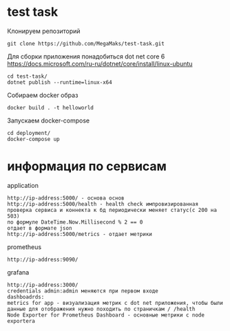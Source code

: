 # test task


Клонируем репозиторий
```
git clone https://github.com/MegaMaks/test-task.git
```
Для сборки приложения понадобиться dot net core 6 https://docs.microsoft.com/ru-ru/dotnet/core/install/linux-ubuntu
```
cd test-task/
dotnet publish --runtime=linux-x64
```
Собираем docker образ
```
docker build . -t helloworld
```
Запускаем docker-compose
```
cd deployment/
docker-compose up
```

# информация по сервисам
application
```
http://ip-address:5000/ - основа основ
http://ip-address:5000/health - health check импровизированная проверка сервиса и коннекта к бд периодически меняет статус(с 200 на 503)
по формуле DateTime.Now.Millisecond % 2 == 0 
отдает в формате json
http://ip-address:5000/metrics - отдает метрики
```
prometheus
```
http://ip-address:9090/
```
grafana
```
http://ip-address:3000/ 
credentials admin:admin меняются при первом входе
dashboadrds:
metrics for app - визуализация метрик с dot net приложения, чтобы были данные для отображения нужно походить по страничкам / /health 
Node Exporter for Prometheus Dashboard - основные метрики с node exportera
```
